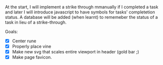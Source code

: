 At the start, I will implement a strike through mmanually if I completed a task and later I will introduce javascript to have symbols for tasks' completetion status. A database will be added (when learnt) to rememeber the status of a task in lieu of a strike-through.

Goals:
- [X] Center rune
- [X] Properly place vine
- [X] Make new svg that scales entire viewport in header (gold bar ;)
- [X] Make page favicon. 
